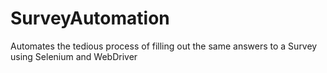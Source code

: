 # SurveyAutomation
Automates the tedious process of filling out the same answers to a Survey using Selenium and WebDriver
